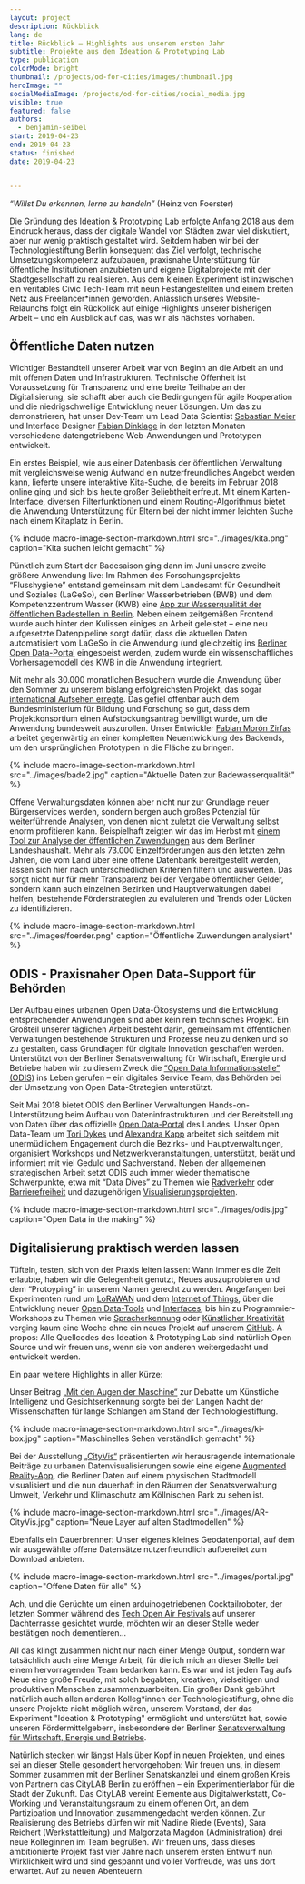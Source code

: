 ```yaml
---
layout: project
description: Rückblick
lang: de
title: Rückblick – Highlights aus unserem ersten Jahr
subtitle: Projekte aus dem Ideation & Prototyping Lab
type: publication
colorMode: bright
thumbnail: /projects/od-for-cities/images/thumbnail.jpg
heroImage: ""
socialMediaImage: /projects/od-for-cities/social_media.jpg
visible: true
featured: false
authors:
  - benjamin-seibel
start: 2019-04-23
end: 2019-04-23
status: finished
date: 2019-04-23


---
```



_“Willst Du erkennen, lerne zu handeln”_ (Heinz von Foerster)


Die Gründung des Ideation & Prototyping Lab erfolgte Anfang 2018 aus dem Eindruck heraus, dass der digitale Wandel von Städten zwar viel diskutiert, aber nur wenig praktisch gestaltet wird. Seitdem haben wir bei der Technologiestiftung Berlin konsequent das Ziel verfolgt, technische Umsetzungskompetenz aufzubauen, praxisnahe Unterstützung für öffentliche Institutionen anzubieten und eigene Digitalprojekte mit der Stadtgesellschaft zu realisieren. Aus dem kleinen Experiment ist inzwischen ein veritables Civic Tech-Team mit neun Festangestellten und einem breiten Netz aus Freelancer*innen geworden. Anlässlich unseres Website-Relaunchs folgt ein Rückblick auf einige Highlights unserer bisherigen Arbeit – und ein Ausblick auf das, was wir als nächstes vorhaben.

Öffentliche Daten nutzen
------------------------

Wichtiger Bestandteil unserer Arbeit war von Beginn an die Arbeit an und mit offenen Daten und Infrastrukturen. Technische Offenheit ist Voraussetzung für Transparenz und eine breite Teilhabe an der Digitalisierung, sie schafft aber auch die Bedingungen für agile Kooperation und die niedrigschwellige Entwicklung neuer Lösungen. Um das zu demonstrieren, hat unser Dev-Team um Lead Data Scientist [Sebastian Meier](https://twitter.com/seb_meier) und Interface Designer [Fabian Dinklage](https://twitter.com/fdnklg) in den letzten Monaten verschiedene datengetriebene Web-Anwendungen und Prototypen entwickelt.  

Ein erstes Beispiel, wie aus einer Datenbasis der öffentlichen Verwaltung mit vergleichsweise wenig Aufwand ein nutzerfreundliches Angebot werden kann, lieferte unsere interaktive [Kita-Suche](https://www.kita-suche.berlin), die bereits im Februar 2018 online ging und sich bis heute großer Beliebtheit erfreut. Mit einem Karten-Interface, diversen Filterfunktionen und einem Routing-Algorithmus bietet die Anwendung Unterstützung für Eltern bei der nicht immer leichten Suche nach einem Kitaplatz in Berlin.

{% include macro-image-section-markdown.html src="../images/kita.png" caption="Kita suchen leicht gemacht" %}

Pünktlich zum Start der Badesaison ging dann im Juni unsere zweite größere Anwendung live: Im Rahmen des Forschungsprojekts “Flusshygiene” entstand gemeinsam mit dem Landesamt für Gesundheit und Soziales (LaGeSo), den Berliner Wasserbetrieben (BWB) und dem Kompetenzzentrum Wasser (KWB) eine [App zur Wasserqualität der öffentlichen Badestellen in Berlin](https://www.badestellen-berlin.de). Neben einem zeitgemäßen Frontend wurde auch hinter den Kulissen einiges an Arbeit geleistet – eine neu aufgesetzte Datenpipeline sorgt dafür, dass die aktuellen Daten automatisiert vom LaGeSo in die Anwendung (und gleichzeitig ins [Berliner Open Data-Portal](https://daten.berlin.de/datensaetze/liste-der-badestellen) eingespeist werden, zudem wurde ein wissenschaftliches Vorhersagemodell des KWB in die Anwendung integriert.

Mit mehr als 30.000 monatlichen Besuchern wurde die Anwendung über den Sommer zu unserem bislang erfolgreichsten Projekt, das sogar [international Aufsehen erregte](https://apolitical.co/solution_article/berlin-steers-bathers-away-from-dirty-lakes-with-daily-pollution-updates/). Das gefiel offenbar auch dem Bundesministerium für Bildung und Forschung so gut, dass dem Projektkonsortium einen Aufstockungsantrag bewilligt wurde, um die Anwendung bundesweit auszurollen. Unser Entwickler [Fabian Morón Zirfas](https://twitter.com/fmoronzirfas) arbeitet gegenwärtig an einer kompletten Neuentwicklung des Backends, um den ursprünglichen Prototypen in die Fläche zu bringen.

{% include macro-image-section-markdown.html src="../images/bade2.jpg" caption="Aktuelle Daten zur Badewasserqualität" %}

Offene Verwaltungsdaten können aber nicht nur zur Grundlage neuer Bürgerservices werden, sondern bergen auch großes Potenzial für weiterführende Analysen, von denen nicht zuletzt die Verwaltung selbst enorm profitieren kann. Beispielhaft zeigten wir das im Herbst mit [einem Tool zur Analyse der öffentlichen Zuwendungen](http://zuwendungsdatenbank.lab.technologiestiftung-berlin.de/#vis) aus dem Berliner Landeshaushalt. 
Mehr als 73.000 Einzelförderungen aus den letzten zehn Jahren, die vom Land über eine offene Datenbank bereitgestellt werden, lassen sich hier nach unterschiedlichen Kriterien filtern und auswerten. Das sorgt nicht nur für mehr Transparenz bei der Vergabe öffentlicher Gelder, sondern kann auch einzelnen Bezirken und Hauptverwaltungen dabei helfen, bestehende Förderstrategien zu evaluieren und Trends oder Lücken zu identifizieren. 

{% include macro-image-section-markdown.html src="../images/foerder.png" caption="Öffentliche Zuwendungen analysiert" %}

ODIS - Praxisnaher Open Data-Support für Behörden
---------------------------------------------------------------

Der Aufbau eines urbanen Open Data-Ökosystems und die Entwicklung entsprechender Anwendungen sind aber kein rein technisches Projekt. Ein Großteil unserer täglichen Arbeit besteht darin, gemeinsam mit öffentlichen Verwaltungen bestehende Strukturen und Prozesse neu zu denken und so zu gestalten, dass Grundlagen für digitale Innovation geschaffen werden. Unterstützt von der Berliner Senatsverwaltung für Wirtschaft, Energie und Betriebe haben wir zu diesem Zweck die [“Open Data Informationsstelle” (ODIS)](https://www.odis-berlin.de) ins Leben gerufen – ein digitales Service Team, das Behörden bei der Umsetzung von Open Data-Strategien unterstützt. 

Seit Mai 2018 bietet ODIS den Berliner Verwaltungen Hands-on-Unterstützung beim Aufbau von Dateninfrastrukturen und der Bereitstellung von Daten über das offizielle [Open Data-Portal](https://daten.berlin.de) des Landes. Unser Open Data-Team um [Tori Dykes](https://twitter.com/toridykes) und [Alexandra Kapp](https://twitter.com/lxndrkp) arbeitet sich seitdem mit unermüdlichem Engagement durch die Bezirks- und Hauptverwaltungen, organisiert Workshops und Netzwerkveranstaltungen, unterstützt, berät und informiert mit viel Geduld und Sachverstand. Neben der allgemeinen strategischen Arbeit setzt ODIS auch immer wieder thematische Schwerpunkte, etwa mit “Data Dives” zu Themen wie [Radverkehr](https://lab.technologiestiftung-berlin.de/projects/datadive-cycling/de/) oder [Barrierefreiheit](https://lab.technologiestiftung-berlin.de/projects/datadive-accessibility/de/) und dazugehörigen [Visualisierungsprojekten](https://lab.technologiestiftung-berlin.de/projects/bikerides/de/). 

{% include macro-image-section-markdown.html src="../images/odis.jpg" caption="Open Data in the making" %}

Digitalisierung praktisch werden lassen
----------------------------------------

Tüfteln, testen, sich von der Praxis leiten lassen: Wann immer es die Zeit erlaubte, haben wir die Gelegenheit genutzt, Neues auszuprobieren und dem “Protoyping” in unserem Namen gerecht zu werden. Angefangen bei Experimenten rund um [LoRaWAN](https://lab.technologiestiftung-berlin.de/projects/loranodes/de/) und dem [Internet of Things](https://www.technologiestiftung-berlin.de/de/blog/we-eat-our-own-soup/), über die Entwicklung neuer [Open Data-Tools](https://lab.technologiestiftung-berlin.de/projects/csv-string-optimization/de/) und [Interfaces](https://lab.technologiestiftung-berlin.de/projects/magic-mirror/de/), bis hin zu Programmier-Workshops zu Themen wie [Spracherkennung](https://retunefestival.de/2018/events/technologiestiftung/) oder [Künstlicher Kreativität](https://twitter.com/bnjmnsbl/status/1064545686325219329) verging kaum eine Woche ohne ein neues Projekt auf unserem [GitHub](https://github.com/technologiestiftung/). A propos: Alle Quellcodes des Ideation & Prototyping Lab sind natürlich Open Source und wir freuen uns, wenn sie von anderen weitergedacht und entwickelt werden.

Ein paar weitere Highlights in aller Kürze: 

Unser Beitrag [„Mit den Augen der Maschine“](https://lab.technologiestiftung-berlin.de/projects/ki-ai-intro/de/) zur Debatte um Künstliche Intelligenz und Gesichtserkennung sorgte bei der Langen Nacht der Wissenschaften für lange Schlangen am Stand der Technologiestiftung.

{% include macro-image-section-markdown.html src="../images/ki-box.jpg" caption="Maschinelles Sehen verständlich gemacht" %} 

Bei der Ausstellung [„CityVis“](https://cityvis.io/exhibition.php) präsentierten wir herausragende internationale Beiträge zu urbanen Datenvisualisierungen sowie eine eigene [Augmented Reality-App](https://medium.com/@stephangensch/building-an-ar-dataviz-prototype-10d7c9e6d261), die Berliner Daten auf einem physischen Stadtmodell visualisiert und die nun dauerhaft in den Räumen der Senatsverwaltung Umwelt, Verkehr und Klimaschutz am Köllnischen Park zu sehen ist. 

{% include macro-image-section-markdown.html src="../images/AR-CityVis.jpg" caption="Neue Layer auf alten Stadtmodellen" %} 

Ebenfalls ein Dauerbrenner: Unser eigenes kleines Geodatenportal, auf dem wir ausgewählte offene Datensätze nutzerfreundlich aufbereitet zum Download anbieten. 

{% include macro-image-section-markdown.html src="../images/portal.jpg" caption="Offene Daten für alle" %} 

Ach, und die Gerüchte um einen arduinogetriebenen Cocktailroboter, der letzten Sommer während des [Tech Open Air Festivals](https://toa.berlin/) auf unserer Dachterrasse gesichtet wurde, möchten wir an dieser Stelle weder bestätigen noch dementieren...

All das klingt zusammen nicht nur nach einer Menge Output, sondern war tatsächlich auch eine Menge Arbeit, für die ich mich an dieser Stelle bei einem hervorragenden Team bedanken kann. Es war und ist jeden Tag aufs Neue eine große Freude, mit solch begabten, kreativen, vielseitigen und produktiven Menschen zusammenzuarbeiten. Ein großer Dank gebührt natürlich auch allen anderen Kolleg*innen der Technologiestiftung, ohne die unsere Projekte nicht möglich wären, unserem Vorstand, der das Experiment "Ideation & Prototyping" ermöglicht und unterstützt hat, sowie unseren Fördermittelgebern, insbesondere der Berliner [Senatsverwaltung für Wirtschaft, Energie und Betriebe](https://www.berlin.de/sen/web/). 

Natürlich stecken wir längst Hals über Kopf in neuen Projekten, und eines sei an dieser Stelle gesondert hervorgehoben: Wir freuen uns, in diesem Sommer zusammen mit der Berliner Senatskanzlei und einem großen Kreis von Partnern das CityLAB Berlin zu eröffnen – ein Experimentierlabor für die Stadt der Zukunft. Das CityLAB vereint Elemente aus Digitalwerkstatt, Co-Working und Veranstaltungs­raum zu einem offenen Ort, an dem Partizipation und Innovation zusammengedacht werden können. Zur Realisierung des Betriebs dürfen wir mit Nadine Riede (Events), Sara Reichert (Werkstattleitung) und Malgorzata Magdon (Administration) drei neue Kolleginnen im Team begrüßen.
Wir freuen uns, dass dieses ambitionierte Projekt fast vier Jahre nach unserem ersten Entwurf nun Wirklichkeit wird und sind gespannt und voller Vorfreude, was uns dort erwartet. Auf zu neuen Abenteuern. 






